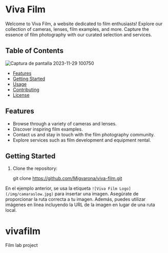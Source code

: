 # Viva Film

Welcome to Viva Film, a website dedicated to film enthusiasts! Explore our collection of cameras, lenses, film examples, and more. Capture the essence of film photography with our curated selection and services.

## Table of Contents
![Captura de pantalla 2023-11-29 100750](https://github.com/MigVarona/vivafilm/assets/146460162/e43769b3-5869-40ff-93b0-400969134098)

- [Features](#features)
- [Getting Started](#getting-started)
- [Usage](#usage)
- [Contributing](#contributing)
- [License](#license)

## Features

- Browse through a variety of cameras and lenses.
- Discover inspiring film examples.
- Contact us and stay in touch with the film photography community.
- Explore services such as film development and equipment rental.

## Getting Started

1. Clone the repository:


   git clone https://github.com/Migvarona/viva-film.git

   
En el ejemplo anterior, se usa la etiqueta `![Viva Film Logo](/img/camaraslow.jpg)` para insertar una imagen. Asegúrate de proporcionar la ruta correcta a tu imagen. Además, puedes utilizar imágenes en línea incluyendo la URL de la imagen en lugar de una ruta local.

# vivafilm
Film lab project
